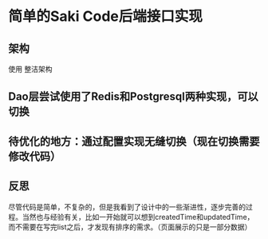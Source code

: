 # 简单的Saki Code后端接口实现

## 架构
使用 整洁架构

## Dao层尝试使用了Redis和Postgresql两种实现，可以切换

## 待优化的地方：通过配置实现无缝切换（现在切换需要修改代码）

## 反思
尽管代码是简单，不复杂的，但是我看到了设计中的一些渐进性，逐步完善的过程。当然也与经验有关，比如一开始就可以想到createdTime和updatedTime，
而不需要在写完list之后，才发现有排序的需求。（页面展示的只是一部分数据）
